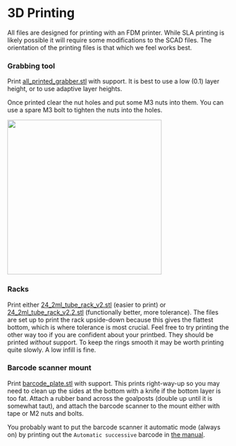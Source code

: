 # 3D Printing

All files are designed for printing with an FDM printer. While SLA printing is likely possible it will require some modifications to the SCAD files. The orientation of the printing files is that which we feel works best.

### Grabbing tool

Print [all_printed_grabber.stl](all_printed_grabber.stl) with support. It is best to use a low (0.1) layer height, or to use adaptive layer heights.

Once printed clear the nut holes and put some M3 nuts into them. You can use a spare M3 bolt to tighten the nuts into the holes.

<img src=https://github.com/theosanderson/tube_checkout/blob/master/Documentation/nuts2.jpg width=350>

### Racks

Print either [24_2ml_tube_rack_v2.stl](24_2ml_tube_rack_v2.stl) (easier to print) or [24_2ml_tube_rack_v2.2.stl](24_2ml_tube_rack_v2.2.stl) (functionally better, more tolerance). The files are set up to print the rack upside-down because this gives the flattest bottom, which is where tolerance is most crucial. Feel free to try printing the other way too if you are confident about your printbed. They should be printed *without* support. To keep the rings smooth it may be worth printing quite slowly. A low infill is fine.

### Barcode scanner mount

Print [barcode_plate.stl](https://github.com/theosanderson/tube_checkout/blob/master/SCAD/barcode_plate.stl) with support. This prints right-way-up so you may need to clean up the sides at the bottom with a knife if the bottom layer is too fat. Attach a rubber band across the goalposts (double up until it is somewhat taut), and attach the barcode scanner to the mount either with tape or M2 nuts and bolts.

You probably want to put the barcode scanner it automatic mode (always on) by printing out the `Automatic successive` barcode in [the manual](https://github.com/theosanderson/tube_checkout/blob/master/Documentation/Hardware/MagicBarcodes.pdf).
